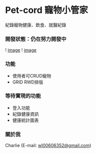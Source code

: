 # Pet-cord 寵物小管家

紀錄寵物健康、飲食、就醫紀錄

### 開發狀態：仍在努力開發中

! [image](https://i.imgur.com/ZSiRaF6.png)
! [image](https://i.imgur.com/XDxXDHn.png)

### 功能

* 使用者可CRUD寵物
* GRID RWD排版

### 等待實現的功能

* 登入功能
* 紀錄健康資訊
* 健康統計圖表

### 關於我
Charlie (E-mail: wl00606352@gmail.com)
